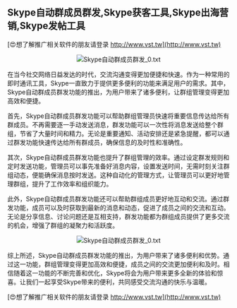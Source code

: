 ## **Skype自动群成员群发,Skype获客工具,Skype出海营销,Skype发帖工具**

[😍想了解推广相关软件的朋友请登录 http://www.vst.tw](http://www.vst.tw)

 <center><img src="https://vst.tw/MP4/tuiguang/png/2.png" alt="Skype自动群成员群发_0.txt"></center>

在当今社交网络日益发达的时代，交流沟通变得更加便捷和快速。作为一种常用的即时通讯工具，Skype一直致力于提供更多便利的功能来满足用户的需求。其中，Skype自动群成员群发功能的推出，为用户带来了诸多便利，让群组管理变得更加高效和便捷。

首先，Skype自动群成员群发功能可以帮助群组管理员快速将重要信息传达给所有群成员。不再需要逐一手动发送消息，群发功能可以一次性将消息发送给整个群组，节省了大量时间和精力。无论是重要通知、活动安排还是紧急提醒，都可以通过群发功能快速传达给所有群成员，确保信息的及时性和准确性。

其次，Skype自动群成员群发功能也提升了群组管理的效率。通过设定群发规则和定时发送功能，管理员可以事先准备好消息内容，设置发送时间，无需时刻关注群组动态，便能确保消息按时发送。这种自动化的管理方式，让管理员可以更好地管理群组，提升了工作效率和组织能力。

此外，Skype自动群成员群发功能还可以帮助群组成员更好地互动和交流。通过群发功能，成员可以及时获取到最新的消息和动态，促进了成员之间的交流和互动。无论是分享信息、讨论问题还是互相支持，群发功能都为群组成员提供了更多交流的机会，增强了群组的凝聚力和活跃度。

 <center><img src="https://vst.tw/MP4/tuiguang/png/0.png" alt="Skype自动群成员群发_0.txt"></center>

综上所述，Skype自动群成员群发功能的推出，为用户带来了诸多便利和优势。通过这一功能，群组管理变得更加高效和便捷，成员之间的交流更加便利和及时。相信随着这一功能的不断完善和优化，Skype将会为用户带来更多全新的体验和惊喜。让我们一起享受Skype带来的便利，共同感受交流沟通的快乐与温暖。

[😍想了解推广相关软件的朋友请登录 http://www.vst.tw](http://www.vst.tw)



